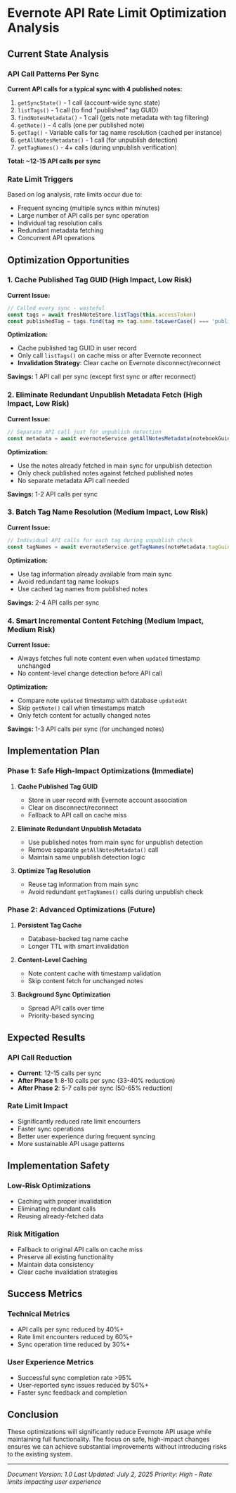 # Evernote API Rate Limit Optimization Analysis

## Current State Analysis

### API Call Patterns Per Sync

**Current API calls for a typical sync with 4 published notes:**

1. `getSyncState()` - 1 call (account-wide sync state)
2. `listTags()` - 1 call (to find "published" tag GUID) 
3. `findNotesMetadata()` - 1 call (gets note metadata with tag filtering)
4. `getNote()` - 4 calls (one per published note)
5. `getTag()` - Variable calls for tag name resolution (cached per instance)
6. `getAllNotesMetadata()` - 1 call (for unpublish detection)
7. `getTagNames()` - 4+ calls (during unpublish verification)

**Total: ~12-15 API calls per sync**

### Rate Limit Triggers

Based on log analysis, rate limits occur due to:
- Frequent syncing (multiple syncs within minutes)
- Large number of API calls per sync operation
- Individual tag resolution calls
- Redundant metadata fetching
- Concurrent API operations

## Optimization Opportunities

### 1. Cache Published Tag GUID (High Impact, Low Risk)

**Current Issue:**
```typescript
// Called every sync - wasteful
const tags = await freshNoteStore.listTags(this.accessToken)
const publishedTag = tags.find(tag => tag.name.toLowerCase() === 'published')
```

**Optimization:**
- Cache published tag GUID in user record
- Only call `listTags()` on cache miss or after Evernote reconnect
- **Invalidation Strategy**: Clear cache on Evernote disconnect/reconnect

**Savings:** 1 API call per sync (except first sync or after reconnect)

### 2. Eliminate Redundant Unpublish Metadata Fetch (High Impact, Low Risk)

**Current Issue:**
```typescript
// Separate API call just for unpublish detection
const metadata = await evernoteService.getAllNotesMetadata(notebookGuid, ...)
```

**Optimization:**
- Use the notes already fetched in main sync for unpublish detection
- Only check published notes against fetched published notes
- No separate metadata API call needed

**Savings:** 1-2 API calls per sync

### 3. Batch Tag Name Resolution (Medium Impact, Low Risk)

**Current Issue:**
```typescript
// Individual API calls for each tag during unpublish check
const tagNames = await evernoteService.getTagNames(noteMetadata.tagGuids || [])
```

**Optimization:**
- Use tag information already available from main sync
- Avoid redundant tag name lookups
- Use cached tag names from published notes

**Savings:** 2-4 API calls per sync

### 4. Smart Incremental Content Fetching (Medium Impact, Medium Risk)

**Current Issue:**
- Always fetches full note content even when `updated` timestamp unchanged
- No content-level change detection before API call

**Optimization:**
- Compare note `updated` timestamp with database `updatedAt`
- Skip `getNote()` call when timestamps match
- Only fetch content for actually changed notes

**Savings:** 1-3 API calls per sync (for unchanged notes)

## Implementation Plan

### Phase 1: Safe High-Impact Optimizations (Immediate)

1. **Cache Published Tag GUID**
   - Store in user record with Evernote account association
   - Clear on disconnect/reconnect
   - Fallback to API call on cache miss

2. **Eliminate Redundant Unpublish Metadata**
   - Use published notes from main sync for unpublish detection
   - Remove separate `getAllNotesMetadata()` call
   - Maintain same unpublish detection logic

3. **Optimize Tag Resolution**
   - Reuse tag information from main sync
   - Avoid redundant `getTagNames()` calls during unpublish check

### Phase 2: Advanced Optimizations (Future)

1. **Persistent Tag Cache**
   - Database-backed tag name cache
   - Longer TTL with smart invalidation

2. **Content-Level Caching**
   - Note content cache with timestamp validation
   - Skip content fetch for unchanged notes

3. **Background Sync Optimization**
   - Spread API calls over time
   - Priority-based syncing

## Expected Results

### API Call Reduction
- **Current**: 12-15 calls per sync
- **After Phase 1**: 8-10 calls per sync (33-40% reduction)
- **After Phase 2**: 5-7 calls per sync (50-65% reduction)

### Rate Limit Impact
- Significantly reduced rate limit encounters
- Faster sync operations
- Better user experience during frequent syncing
- More sustainable API usage patterns

## Implementation Safety

### Low-Risk Optimizations
- Caching with proper invalidation
- Eliminating redundant calls
- Reusing already-fetched data

### Risk Mitigation
- Fallback to original API calls on cache miss
- Preserve all existing functionality
- Maintain data consistency
- Clear cache invalidation strategies

## Success Metrics

### Technical Metrics
- API calls per sync reduced by 40%+
- Rate limit encounters reduced by 60%+
- Sync operation time reduced by 30%+

### User Experience Metrics
- Successful sync completion rate >95%
- User-reported sync issues reduced by 50%+
- Faster sync feedback and completion

## Conclusion

These optimizations will significantly reduce Evernote API usage while maintaining full functionality. The focus on safe, high-impact changes ensures we can achieve substantial improvements without introducing risks to the existing system.

---

*Document Version: 1.0*
*Last Updated: July 2, 2025*
*Priority: High - Rate limits impacting user experience*